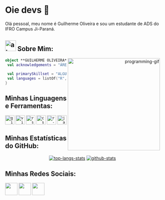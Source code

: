 # Oie devs 👋

Olá pessoal, meu nome é Guilherme Oliveira e sou um estudante de ADS do IFRO Campus Ji-Paraná.

## <img width="35" src="https://raw.github.com/elizarov/elizarov/master/about.png" alt="about-me-img"> Sobre Mim:

<div align="right">
<img align="right" width="300" src="https://i2.wp.com/allhtaccess.info/wp-content/uploads/2018/03/programming.gif?fit=1281%2C716&ssl=1" alt="programming-gif">
</div>

```kotlin
object **GUILHERME OLIVEIRA** {
 val acknowledgements = "ÁREA DE CONHECIMENTO"
 
 val primarySkillset = "ALGUMAS HABILIDADES"
 val languages = listOf("R", "CSharp", "Java")
}
```

## Minhas Linguagens e Ferramentas:

<div align="left">
<code><img height="30" src="https://cdn.jsdelivr.net/gh/devicons/devicon/icons/github/github-original.svg" alt="github-icon"></code>
<code><img height="30" src="https://cdn.jsdelivr.net/gh/devicons/devicon/icons/visualstudio/visualstudio-plain.svg" alt="visual-studio-icon"></code>
<code><img height="30" src="https://cdn.jsdelivr.net/gh/devicons/devicon/icons/rstudio/rstudio-original.svg" alt="rstudio-icon"></code>
<code><img height="30" src="https://cdn.jsdelivr.net/gh/devicons/devicon/icons/csharp/csharp-original.svg" alt="csharp-icon"></code>
<code><img height="30" src="https://cdn.jsdelivr.net/gh/devicons/devicon/icons/r/r-original.svg" alt="r-language-icon"></code>
<code><img height="30" src="https://cdn.jsdelivr.net/gh/devicons/devicon/icons/java/java-original.svg" alt="java-icon"></code>
</div>

## Minhas Estatísticas do GitHub:

<div align="center">
<a href="https://github.com/Gurupreet">
  <img align="center" src="https://github-readme-stats.vercel.app/api/top-langs/?username=guilherme-oliveira-dev&theme=dark&hide_langs_below=1" alt="top-langs-stats"></a>

<a href="https://github.com/Gurupreet">
  <img align="center" src="https://github-readme-stats.vercel.app/api?username=guilherme-oliveira-dev&show_icons=true&theme=dark&line_height=27" alt="github-stats"></a>
</div>
 
## Minhas Redes Sociais:

<div align="left">
<a href="mailto:gui321guilherme@gmail.com
"><img width="40" src="https://user-images.githubusercontent.com/116320626/197085004-f6f3d3b4-205d-4539-bd2b-77b3d19c6824.png"></a>
<a href="https://www.linkedin.com/in/guilherme-do-carmo-487978247/"><img width="40" src="https://user-images.githubusercontent.com/116320626/197084635-d16e2f8c-1976-4cc9-9b17-b99d99a81638.png"></a>
<a href="https://www.instagram.com/guilherme_oliveira43/"><img width="40" src="https://user-images.githubusercontent.com/116320626/197085397-1bd2610f-106f-4041-a3e6-79aa6ef872d5.png"></a>
</div>

